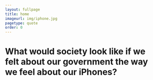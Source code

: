 ```yaml
---
layout: fullpage
title: home
imageurl: img/iphone.jpg
pagetype: quote
order: 0
---
```



What would society look like if we felt about our government the way we feel about our iPhones?
================
